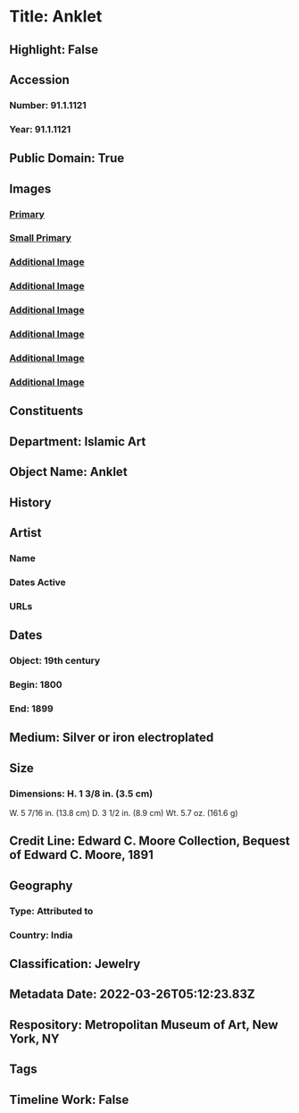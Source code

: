 # Title: Anklet
## Highlight: False
## Accession
### Number: 91.1.1121
### Year: 91.1.1121
## Public Domain: True
## Images
### [Primary](https://images.metmuseum.org/CRDImages/is/original/wb-91.1.1121.JPG)
### [Small Primary](https://images.metmuseum.org/CRDImages/is/web-large/wb-91.1.1121.JPG)
### [Additional Image](https://images.metmuseum.org/CRDImages/is/original/wb-91.1.1121b.JPG)
### [Additional Image](https://images.metmuseum.org/CRDImages/is/original/wb-91.1.1121c.JPG)
### [Additional Image](https://images.metmuseum.org/CRDImages/is/original/wb-91.1.1121e.JPG)
### [Additional Image](https://images.metmuseum.org/CRDImages/is/original/wb-91.1.1121d.JPG)
### [Additional Image](https://images.metmuseum.org/CRDImages/is/original/wb-91.1.1121f.JPG)
### [Additional Image](https://images.metmuseum.org/CRDImages/is/original/91.1.1121.jpg)
## Constituents
## Department: Islamic Art
## Object Name: Anklet
## History
## Artist
### Name
### Dates Active
### URLs
## Dates
### Object: 19th century
### Begin: 1800
### End: 1899
## Medium: Silver or iron electroplated
## Size
### Dimensions: H. 1 3/8 in. (3.5 cm)
W. 5 7/16 in. (13.8 cm)
D. 3 1/2 in. (8.9 cm)
Wt. 5.7 oz. (161.6 g)
## Credit Line: Edward C. Moore Collection, Bequest of Edward C. Moore, 1891
## Geography
### Type: Attributed to
### Country: India
## Classification: Jewelry
## Metadata Date: 2022-03-26T05:12:23.83Z
## Respository: Metropolitan Museum of Art, New York, NY
## Tags
## Timeline Work: False